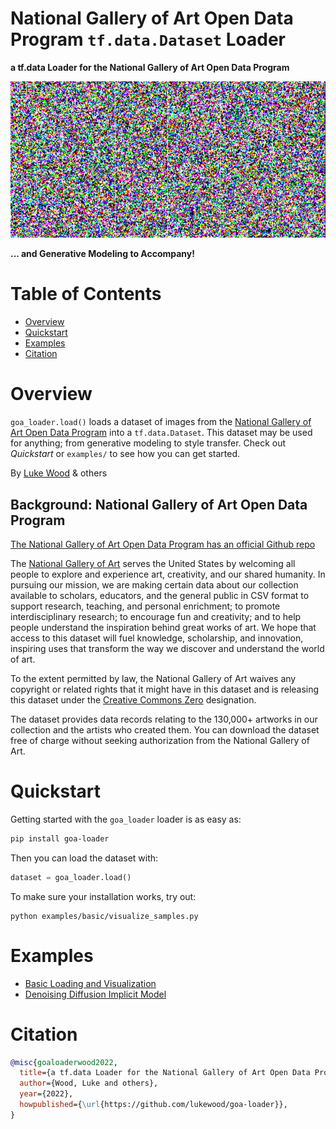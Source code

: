# National Gallery of Art Open Data Program `tf.data.Dataset` Loader

__a tf.data Loader for the National Gallery of Art Open Data Program__

![Demo image](examples/ddim/media/learning.gif)

__... and Generative Modeling to Accompany!__

# Table of Contents

- [Overview](#Overview)
- [Quickstart](#Quickstart)
- [Examples](#Examples)
- [Citation](#Citation)

# Overview

`goa_loader.load()` loads a dataset of images from the
[National Gallery of Art Open Data Program](https://github.com/NationalGalleryOfArt/opendata)
into a `tf.data.Dataset`.
This dataset may be used for anything; from generative modeling to style transfer.
Check out _Quickstart_ or `examples/` to see how you can get started.

By [Luke Wood](https://lukewood.xyz) & others

## Background: National Gallery of Art Open Data Program

[The National Gallery of Art Open Data Program has an official Github repo](https://github.com/NationalGalleryOfArt/opendata)

The [National Gallery of Art](https://www.nga.gov) serves the United States by welcoming all people to explore and experience art, creativity, and our shared humanity. In pursuing our mission, we are making certain data about our collection available to scholars, educators, and the general public in CSV format to support research, teaching, and personal enrichment; to promote interdisciplinary research; to encourage fun and creativity; and to help people understand the inspiration behind great works of art. We hope that access to this dataset will fuel knowledge, scholarship, and innovation, inspiring uses that transform the way we discover and understand the world of art.

To the extent permitted by law, the National Gallery of Art waives any copyright or related rights that it might have in this dataset and is releasing this dataset under the [Creative Commons Zero](https://creativecommons.org/publicdomain/zero/1.0/) designation.

The dataset provides data records relating to the 130,000+ artworks in our collection and the artists who created them.  You can download the dataset free of charge without seeking authorization from the National Gallery of Art.  


# Quickstart

Getting started with the `goa_loader` loader is as easy as:

```bash
pip install goa-loader
```

Then you can load the dataset with:

```python
dataset = goa_loader.load()
```

To make sure your installation works, try out:

```
python examples/basic/visualize_samples.py
```

# Examples

- [Basic Loading and Visualization](examples/basic)
- [Denoising Diffusion Implicit Model](examples/ddim)

# Citation

```bibtex
@misc{goaloaderwood2022,
  title={a tf.data Loader for the National Gallery of Art Open Data Program},
  author={Wood, Luke and others},
  year={2022},
  howpublished={\url{https://github.com/lukewood/goa-loader}},
}
```

